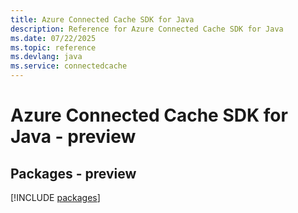 ```yaml
---
title: Azure Connected Cache SDK for Java
description: Reference for Azure Connected Cache SDK for Java
ms.date: 07/22/2025
ms.topic: reference
ms.devlang: java
ms.service: connectedcache
---
```

# Azure Connected Cache SDK for Java - preview
## Packages - preview
[!INCLUDE [packages](connected-cache-index.md)]